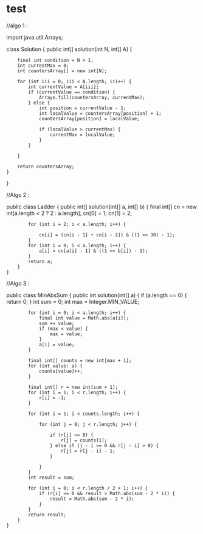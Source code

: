 # test

//algo 1 :


import java.util.Arrays;

class Solution {
    public int[] solution(int N, int[] A) {

        final int condition = N + 1;
        int currentMax = 0;
        int countersArray[] = new int[N];

        for (int iii = 0; iii < A.length; iii++) {
            int currentValue = A[iii];
            if (currentValue == condition) {
                Arrays.fill(countersArray, currentMax);
            } else {
                int position = currentValue - 1;
                int localValue = countersArray[position] + 1;
                countersArray[position] = localValue;

                if (localValue > currentMax) {
                    currentMax = localValue;
                }
            }

        }

        return countersArray;
    }
}

//Algo 2 :
 
public class Ladder {
	    public int[] solution(int[] a, int[] b) {
	        final int[] cn = new int[a.length < 2 ? 2 : a.length];
	        cn[0] = 1;
	        cn[1] = 2;
	      
	        for (int i = 2; i < a.length; i++) {
	           
	            cn[i] = (cn[i - 1] + cn[i - 2]) & ((1 << 30) - 1);
	        }
	        for (int i = 0; i < a.length; i++) {
	            a[i] = cn[a[i] - 1] & ((1 << b[i]) - 1);
	        }
	        return a;
	    }
	}
    
  //Algo 3 :
  
public class MinAbsSum {
	    public int solution(int[] a) {
	        if (a.length == 0) {
	            return 0;
	        }
	        int sum = 0;
	        int max = Integer.MIN_VALUE;
	        
	        for (int i = 0; i < a.length; i++) {
	            final int value = Math.abs(a[i]);
	            sum += value;
	            if (max < value) {
	                max = value;
	            }
	            a[i] = value;
	        }
	        
	        final int[] counts = new int[max + 1];
	        for (int value: a) {
	            counts[value]++;
	        }
	       
	        final int[] r = new int[sum + 1];
	        for (int i = 1; i < r.length; i++) {
	            r[i] = -1;
	        }
	      
	        for (int i = 1; i < counts.length; i++) {
	           
	            for (int j = 0; j < r.length; j++) {
	                
	                if (r[j] >= 0) {
	                    r[j] = counts[i];
	                } else if (j - i >= 0 && r[j - i] > 0) {
	                    r[j] = r[j - i] - 1;
	                }
	                
	            }
	        }
	        int result = sum;
	       
	        for (int i = 0; i < r.length / 2 + 1; i++) {
	            if (r[i] >= 0 && result > Math.abs(sum - 2 * i)) {
	                result = Math.abs(sum - 2 * i);
	            }
	        }
	        return result;
	    }
	}


